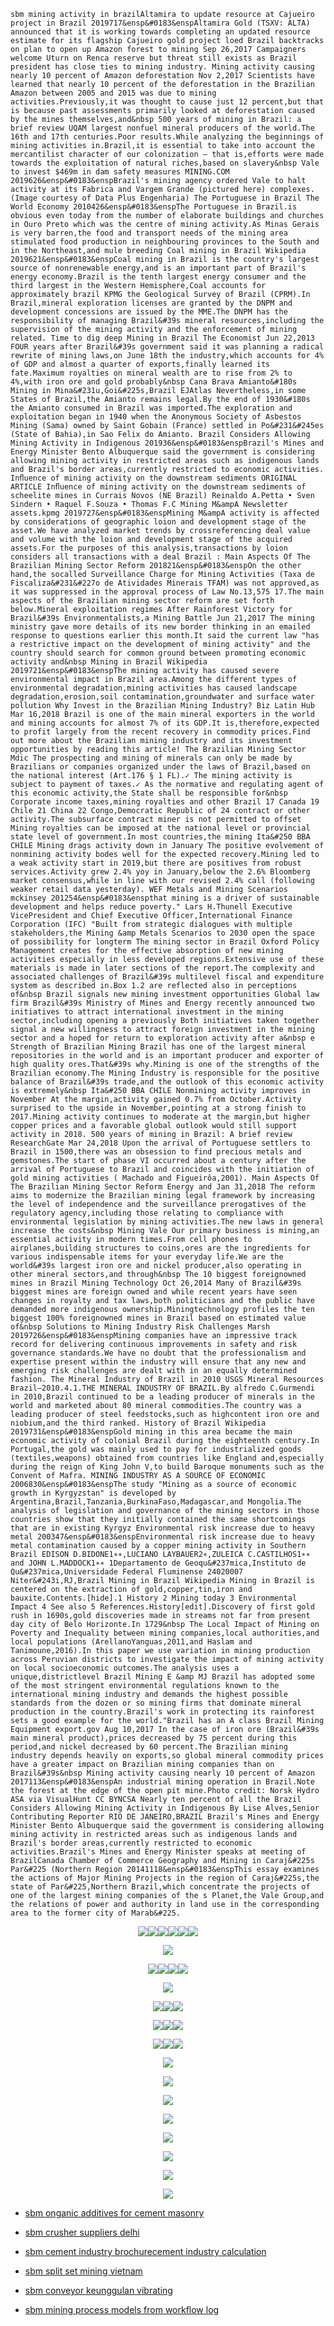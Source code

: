 
```
sbm mining activity in brazilAltamira to update resource at Cajueiro project in Brazil 2019717&ensp&#0183&enspAltamira Gold (TSXV: ALTA) announced that it is working towards completing an updated resource estimate for its flagship Cajueiro gold project loed Brazil backtracks on plan to open up Amazon forest to mining Sep 26,2017 Campaigners welcome Uturn on Renca reserve but threat still exists as Brazil president has close ties to mining industry. Mining activity causing nearly 10 percent of Amazon deforestation Nov 2,2017 Scientists have learned that nearly 10 percent of the deforestation in the Brazilian Amazon between 2005 and 2015 was due to mining activities.Previously,it was thought to cause just 12 percent,but that is because past assessments primarily looked at deforestation caused by the mines themselves,and&nbsp 500 years of mining in Brazil: a brief review UQAM largest nonfuel mineral producers of the world.The 16th and 17th centuries.Poor results.While analyzing the beginnings of mining activities in.Brazil,it is essential to take into account the mercantilist character of our colonization — that is,efforts were made towards the exploitation of natural riches,based on slavery&nbsp Vale to invest $469m in dam safety measures MINING.COM 2019626&ensp&#0183&enspBrazil's mining agency ordered Vale to halt activity at its Fabrica and Vargem Grande (pictured here) complexes.(Image courtesy of Data Plus Engenharia) The Portuguese in Brazil The World Economy 2010426&ensp&#0183&enspThe Portuguese in Brazil.is obvious even today from the number of elaborate buildings and churches in Ouro Preto which was the centre of mining activity.As Minas Gerais is very barren,the food and transport needs of the mining area stimulated food production in neighbouring provinces to the South and in the Northeast,and mule breeding Coal mining in Brazil Wikipedia 2019621&ensp&#0183&enspCoal mining in Brazil is the country's largest source of nonrenewable energy,and is an important part of Brazil's energy economy.Brazil is the tenth largest energy consumer and the third largest in the Western Hemisphere,Coal accounts for approximately brazil KPMG the Geological Survey of Brazil (CPRM).In Brazil,mineral exploration licenses are granted by the DNPM and development concessions are issued by the MME.The DNPM has the responsibility of managing Brazil&#39s mineral resources,including the supervision of the mining activity and the enforcement of mining related. Time to dig deep Mining in Brazil The Economist Jun 22,2013 FOUR years after Brazil&#39s government said it was planning a radical rewrite of mining laws,on June 18th the industry,which accounts for 4% of GDP and almost a quarter of exports,finally learned its fate.Maximum royalties on mineral wealth are to rise from 2% to 4%,with iron ore and gold probably&nbsp Cana Brava Amianto&#180s Mining in Mina&#231u,Goi&#225s,Brazil EJAtlas Nevertheless,in some States of Brazil,the Amianto remains legal.By the end of 1930&#180s the Amianto consumed in Brazil was imported.The exploration and exploitation began in 1940 when the Anonymous Society of Asbestos Mining (Sama) owned by Saint Gobain (France) settled in Po&#231&#245es (State of Bahia),in Sao Felix do Amianto. Brazil Considers Allowing Mining Activity in Indigenous 201936&ensp&#0183&enspBrazil's Mines and Energy Minister Bento Albuquerque said the government is considering allowing mining activity in restricted areas such as indigenous lands and Brazil's border areas,currently restricted to economic activities. Inﬂuence of mining activity on the downstream sediments ORIGINAL ARTICLE Inﬂuence of mining activity on the downstream sediments of scheelite mines in Currais Novos (NE Brazil) Reinaldo A.Petta • Sven Sindern • Raquel F.Souza • Thomas F.C Mining M&ampA Newsletter assets.kpmg 2019727&ensp&#0183&enspMining M&ampA activity is affected by considerations of geographic loion and development stage of the asset.We have analyzed market trends by crossreferencing deal value and volume with the loion and development stage of the acquired assets.For the purposes of this analysis,transactions by loion considers all transactions with a deal Brazil : Main Aspects Of The Brazilian Mining Sector Reform 201821&ensp&#0183&enspOn the other hand,the socalled Surveillance Charge for Mining Activities (Taxa de Fiscaliza&#231&#227o de Atividades Minerais TFAM) was not approved,as it was suppressed in the approval process of Law No.13,575 17.The main aspects of the Brazilian mining sector reform are set forth below.Mineral exploitation regimes After Rainforest Victory for Brazil&#39s Environmentalists,a Mining Battle Jun 21,2017 The mining ministry gave more details of its new border thinking in an emailed response to questions earlier this month.It said the current law "has a restrictive impact on the development of mining activity" and the country should search for common ground between promoting economic activity and&nbsp Mining in Brazil Wikipedia 2019721&ensp&#0183&enspThe mining activity has caused severe environmental impact in Brazil area.Among the different types of environmental degradation,mining activities has caused landscape degradation,erosion,soil contamination,groundwater and surface water pollution Why Invest in the Brazilian Mining Industry? Biz Latin Hub Mar 16,2018 Brazil is one of the main mineral exporters in the world and mining accounts for almost 7% of its GDP.It is,therefore,expected to profit largely from the recent recovery in commodity prices.Find out more about the Brazilian mining industry and its investment opportunities by reading this article! The Brazilian Mining Sector Mdic The prospecting and mining of minerals can only be made by Brazilians or companies organized under the laws of Brazil,based on the national interest (Art.176 § 1 FL).✓ The mining activity is subject to payment of taxes.✓ As the normative and regulating agent of this economic activity,the State shall be responsible for&nbsp Corporate income taxes,mining royalties and other Brazil 17 Canada 19 Chile 21 China 22 Congo,Democratic Republic of 24 contract or other activity.The subsurface contract miner is not permitted to offset Mining royalties can be imposed at the national level or provincial state level of government.In most countries,the mining Ita&#250 BBA CHILE Mining drags activity down in January The positive evolvement of nonmining activity bodes well for the expected recovery.Mining led to a weak activity start in 2019,but there are positives from robust services.Activity grew 2.4% yoy in January,below the 2.6% Bloomberg market consensus,while in line with our revised 2.4% call (following weaker retail data yesterday). WEF Metals and Mining Scenarios mckinsey 201254&ensp&#0183&enspthat mining is a driver of sustainable development and helps reduce poverty." Lars H.Thunell Executive VicePresident and Chief Executive Officer,International Finance Corporation (IFC) "Built from strategic dialogues with multiple stakeholders,the Mining &amp Metals Scenarios to 2030 open the space of possibility for longterm The mining sector in Brazil Oxford Policy Management creates for the effective absorption of new mining activities especially in less developed regions.Extensive use of these materials is made in later sections of the report.The complexity and associated challenges of Brazil&#39s multilevel fiscal and expenditure system as described in.Box 1.2 are reflected also in perceptions of&nbsp Brazil signals new mining investment opportunities Global law firm Brazil&#39s Ministry of Mines and Energy recently announced two initiatives to attract international investment in the mining sector,including opening a previously Both initiatives taken together signal a new willingness to attract foreign investment in the mining sector and a hoped for return to exploration activity after a&nbsp e Strength of Brazilian Mining Brazil has one of the largest mineral repositories in the world and is an important producer and exporter of high quality ores.That&#39s why.Mining is one of the strengths of the Brazilian economy.The Mining Industry is responsible for the positive balance of Brazil&#39s trade,and the outlook of this economic activity is extremely&nbsp Ita&#250 BBA CHILE Nonmining activity improves in November At the margin,activity gained 0.7% from October.Activity surprised to the upside in November,pointing at a strong finish to 2017.Mining activity continues to moderate at the margin,but higher copper prices and a favorable global outlook would still support activity in 2018. 500 years of mining in Brazil: A brief review ResearchGate Mar 24,2018 Upon the arrival of Portuguese settlers to Brazil in 1500,there was an obsession to find precious metals and gemstones.The start of phase VI occurred about a century after the arrival of Portuguese to Brazil and coincides with the initiation of gold mining activities ( Machado and Figueirôa,2001). Main Aspects Of The Brazilian Mining Sector Reform Energy and Jan 31,2018 The reform aims to modernize the Brazilian mining legal framework by increasing the level of independence and the surveillance prerogatives of the regulatory agency,including those relating to compliance with environmental legislation by mining activities.The new laws in general increase the costs&nbsp Mining Vale Our primary business is mining,an essential activity in modern times.From cell phones to airplanes,building structures to coins,ores are the ingredients for various indispensable items for your everyday life.We are the world&#39s largest iron ore and nickel producer,also​ operating in other mineral sectors,and through&nbsp The 10 biggest foreignowned mines in Brazil Mining Technology Oct 26,2014 Many of Brazil&#39s biggest mines are foreign owned and while recent years have seen changes in royalty and tax laws,both politicians and the public have demanded more indigenous ownership.Miningtechnology profiles the ten biggest 100% foreignowned mines in Brazil based on estimated value of&nbsp Solutions to Mining Industry Risk Challenges Marsh 2019726&ensp&#0183&enspMining companies have an impressive track record for delivering continuous improvements in safety and risk governance standards.We have no doubt that the professionalism and expertise present within the industry will ensure that any new and emerging risk challenges are dealt with in an equally determined fashion. The Mineral Industry of Brazil in 2010 USGS Mineral Resources Brazil—2010.4.1.THE MINERAL INDUSTRY OF BRAZIL.By alfredo C.Gurmendi in 2010,Brazil continued to be a leading producer of minerals in the world and marketed about 80 mineral commodities.The country was a leading producer of steel feedstocks,such as highcontent iron ore and niobium,and the third ranked. History of Brazil Wikipedia 2019731&ensp&#0183&enspGold mining in this area became the main economic activity of colonial Brazil during the eighteenth century.In Portugal,the gold was mainly used to pay for industrialized goods (textiles,weapons) obtained from countries like England and,especially during the reign of King John V,to build Baroque monuments such as the Convent of Mafra. MINING INDUSTRY AS A SOURCE OF ECONOMIC 2006830&ensp&#0183&enspThe study "Mining as a source of economic growth in Kyrgyzstan" is developed by Argentina,Brazil,Tanzania,BurkinaFaso,Madagascar,and Mongolia.The analysis of legislation and governance of the mining sectors in those countries show that they initially contained the same shortcomings that are in existing Kyrgyz Environmental risk increase due to heavy metal 200347&ensp&#0183&enspEnvironmental risk increase due to heavy metal contamination caused by a copper mining activity in Southern Brazil EDISON D.BIDONE1∗∗,LUCIANO LAYBAUER2∗,ZULEICA C.CASTILHOS1∗∗ and JOHN L.MADDOCK1∗∗ 1Departamento de Geoqu&#237mica,Instituto de Qu&#237mica,Universidade Federal Fluminense 24020007 Niter&#243i,RJ,Brazil Mining in Brazil Wikipedia Mining in Brazil is centered on the extraction of gold,copper,tin,iron and bauxite.Contents.[hide].1 History 2 Mining today 3 Environmental Impact 4 See also 5 References.History[edit].Discovery of first gold rush in 1690s,gold discoveries made in streams not far from present day city of Belo Horizonte.In 1729&nbsp The Local Impact of Mining on Poverty and Inequality between mining companies,local authorities,and local populations (ArellanoYanguas,2011,and Haslam and Tanimoune,2016).In this paper we use variation in mining production across Peruvian districts to investigate the impact of mining activity on local socioeconomic outcomes.The analysis uses a unique,districtlevel Brazil Mining E &amp MJ Brazil has adopted some of the most stringent environmental regulations known to the international mining industry and demands the highest possible standards from the dozen or so mining firms that dominate mineral production in the country.Brazil's work in protecting its rainforest sets a good example for the world."Brazil has an A class Brazil Mining Equipment export.gov Aug 10,2017 In the case of iron ore (Brazil&#39s main mineral product),prices decreased by 75 percent during this period,and nickel decreased by 60 percent.The Brazilian mining industry depends heavily on exports,so global mineral commodity prices have a greater impact on Brazilian mining companies than on Brazil&#39s&nbsp Mining activity causing nearly 10 percent of Amazon 2017113&ensp&#0183&enspAn industrial mining operation in Brazil.Note the forest at the edge of the open pit mine.Photo credit: Norsk Hydro ASA via VisualHunt CC BYNCSA Nearly ten percent of all the Brazil Considers Allowing Mining Activity in Indigenous By Lise Alves,Senior Contributing Reporter RIO DE JANEIRO,BRAZIL Brazil's Mines and Energy Minister Bento Albuquerque said the government is considering allowing mining activity in restricted areas such as indigenous lands and Brazil's border areas,currently restricted to economic activities.Brazil's Mines and Energy Minister speaks at meeting of BrazilCanada Chamber of Commerce Geography and Mining in Caraj&#225s Par&#225 (Northern Region 20141118&ensp&#0183&enspThis essay examines the actions of Major Mining Projects in the region of Caraj&#225s,the state of Par&#225,Northern Brazil,which concentrate the projects of one of the largest mining companies of the s Planet,the Vale Group,and the relations of power and authority in land use in the corresponding area to the former city of Marab&#225. 
```

<div align="center">
  
<a rel="nofollow" href="https://m.shibang-china.com?f=github&k=sbm+mining+activity+in+brazil"><img src="https://static.shibang-china.com/en/l.png"></a><img src="https://static.shibang-china.com/en/hw.png"><a rel="nofollow" href="https://m.shibang-china.com/product/?f=github&k=sbm+mining+activity+in+brazil"><img src="https://static.shibang-china.com/en/p.png"></a><a rel="nofollow" href="https://m.shibang-china.com/cases/?f=github&k=sbm+mining+activity+in+brazil"><img src="https://static.shibang-china.com/en/c.png"></a><a rel="nofollow" href="https://m.shibang-china.com/news/?f=github&k=sbm+mining+activity+in+brazil"><img src="https://static.shibang-china.com/en/n.png"></a><a rel="nofollow" href="https://m.shibang-china.com?f=github&k=sbm+mining+activity+in+brazil"><img src="https://static.shibang-china.com/en/m.png"></a>

<a rel="nofollow" href="https://m.shibang-china.com/product/?f=github&k=sbm+mining+activity+in+brazil"><img src="https://static.shibang-china.com/en/b.jpg"></a>
  
<a rel="nofollow" href="https://m.shibang-china.com/solution-aggregate.html?f=github&k=sbm+mining+activity+in+brazil"><img src="https://static.shibang-china.com/en/a.jpg"></a><a rel="nofollow" href="https://m.shibang-china.com/solution-mine.html?f=github&k=sbm+mining+activity+in+brazil"><img src="https://static.shibang-china.com/en/m.jpg"></a><a rel="nofollow" href="https://m.shibang-china.com/solution-mill.html?f=github&k=sbm+mining+activity+in+brazil"><img src="https://static.shibang-china.com/en/g.jpg"></a><a rel="nofollow" href="https://m.shibang-china.com/solution-epc.html?f=github&k=sbm+mining+activity+in+brazil"><img src="https://static.shibang-china.com/en/e.jpg"></a>

<a rel="nofollow" href="https://m.shibang-china.com/product/?f=github&k=sbm+mining+activity+in+brazil"><img src="https://static.shibang-china.com/en/a-p.png"></a>

<a rel="nofollow" href="https://m.shibang-china.com/product/crusher/c6x.html?f=github&k=sbm+mining+activity+in+brazil"><img src="https://static.shibang-china.com/en/j.jpg"></a><a rel="nofollow" href="https://m.shibang-china.com/product/crusher/ci5x.html?f=github&k=sbm+mining+activity+in+brazil"><img src="https://static.shibang-china.com/en/i.jpg"></a><a rel="nofollow" href="https://m.shibang-china.com/product/crusher/hst.html?f=github&k=sbm+mining+activity+in+brazil"><img src="https://static.shibang-china.com/en/c.jpg"></a>

<a rel="nofollow" href="https://m.shibang-china.com/product/mill/mtw.html?f=github&k=sbm+mining+activity+in+brazil"><img src="https://static.shibang-china.com/en/mtw.jpg"></a><a rel="nofollow" href="https://m.shibang-china.com/product/mill/scm.html?f=github&k=sbm+mining+activity+in+brazil"><img src="https://static.shibang-china.com/en/scm.jpg"></a><a rel="nofollow" href="https://m.shibang-china.com/product/mill/lm.html?f=github&k=sbm+mining+activity+in+brazil"><img src="https://static.shibang-china.com/en/lm.jpg"></a>

<a rel="nofollow" href="https://m.shibang-china.com/product/sand/vsi6x.html?f=github&k=sbm+mining+activity+in+brazil"><img src="https://static.shibang-china.com/en/6x.jpg"></a><a rel="nofollow" href="https://m.shibang-china.com/product/sand/vu.html?f=github&k=sbm+mining+activity+in+brazil"><img src="https://static.shibang-china.com/en/vu.jpg"></a><a rel="nofollow" href="https://m.shibang-china.com/product/mobile/klun.html?f=github&k=sbm+mining+activity+in+brazil"><img src="https://static.shibang-china.com/en/k.jpg"></a>

<a rel="nofollow" href="https://m.shibang-china.com/cases/?f=github&k=sbm+mining+activity+in+brazil"><img src="https://static.shibang-china.com/en/case.png"></a>

<a rel="nofollow" href="https://m.shibang-china.com/cases/aggregate/202.html?f=github&k=sbm+mining+activity+in+brazil"><img src="https://static.shibang-china.com/en/c-1.jpg"></a>

<a rel="nofollow" href="https://m.shibang-china.com/cases/aggregate/203.html?f=github&k=sbm+mining+activity+in+brazil"><img src="https://static.shibang-china.com/en/c-2.jpg"></a>

<a rel="nofollow" href="https://m.shibang-china.com/cases/mill/123.html?f=github&k=sbm+mining+activity+in+brazil"><img src="https://static.shibang-china.com/en/c-3.jpg"></a>

<a rel="nofollow" href="https://m.shibang-china.com/contact_us.html?f=github&k=sbm+mining+activity+in+brazil"><img src="https://static.shibang-china.com/en/contact.png"></a>

<a rel="nofollow" href="https://swt.shibang-china.com/?f=github&k=sbm+mining+activity+in+brazil"><img src="https://static.shibang-china.com/en/chat.png"></a>

<a rel="nofollow" href="https://whatsapp.shibangsoft.com/WhatsApp.php?f=github&k=sbm+mining+activity+in+brazil"><img src="https://static.shibang-china.com/en/whatsapp.png"></a>

<a rel="nofollow" href="https://m.shibang-china.com/?f=github&k=sbm+mining+activity+in+brazil"><img src="https://static.shibang-china.com/en/website.png"></a>

</div>


* [sbm onganic additives for cement masonry](sbm%20onganic%20additives%20for%20cement%20masonry.md)

* [sbm crusher suppliers delhi](sbm%20crusher%20suppliers%20delhi.md)

* [sbm cement industry brochurecement industry calculation](sbm%20cement%20industry%20brochurecement%20industry%20calculation.md)

* [sbm split set mining vietnam](sbm%20split%20set%20mining%20vietnam.md)

* [sbm conveyor keunggulan vibrating](sbm%20conveyor%20keunggulan%20vibrating.md)

* [sbm mining process models from workflow log](sbm%20mining%20process%20models%20from%20workflow%20log.md)